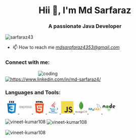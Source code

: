 <h1 align="center">Hii 👋, I'm Md Sarfaraz</h1>
<h3 align="center">A passionate Java Developer </h3>

<p align="left"> <img src="https://komarev.com/ghpvc/?username=sarafaraz43&label=Profile%20views&color=0e75b6&style=flat" alt="sarfaraz43" /> </p>

- 📫 How to reach me *mdsarafaraz4353@gmail.com*



<h3 align="left">Connect with me:</h3>
<img align="right" alt="coding" width="400" src="https://github.com/vineet-kumar108/vineet-kumar108/assets/121636147/af7769df-3ec2-4cdb-890e-434ea327c977.gif"
<p align="left">
<a href="https://www.linkedin.com/in/md-sarfaraz4/" target="blank"><img align="center" src="https://raw.githubusercontent.com/rahuldkjain/github-profile-readme-generator/master/src/images/icons/Social/linked-in-alt.svg" alt="https://www.linkedin.com/in/md-sarfaraz4/" height="30" width="40" /></a>
</p>

<h3 align="left">Languages and Tools:</h3>
<p align="left"> <a href="https://www.w3schools.com/css/" target="_blank" rel="noreferrer"> <img src="https://raw.githubusercontent.com/devicons/devicon/master/icons/css3/css3-original-wordmark.svg" alt="css3" width="40" height="40"/> </a> <a href="https://expressjs.com" target="_blank" rel="noreferrer"> <img src="https://raw.githubusercontent.com/devicons/devicon/master/icons/express/express-original-wordmark.svg" alt="express" width="40" height="40"/> </a> <a href="https://www.w3.org/html/" target="_blank" rel="noreferrer"> <img src="https://raw.githubusercontent.com/devicons/devicon/master/icons/html5/html5-original-wordmark.svg" alt="html5" width="40" height="40"/> </a> <a href="https://www.java.com" target="_blank" rel="noreferrer"> <img src="https://raw.githubusercontent.com/devicons/devicon/master/icons/java/java-original.svg" alt="java" width="40" height="40"/> </a> <a href="https://developer.mozilla.org/en-US/docs/Web/JavaScript" target="_blank" rel="noreferrer"> <img src="https://raw.githubusercontent.com/devicons/devicon/master/icons/javascript/javascript-original.svg" alt="javascript" width="40" height="40"/> </a> <a href="https://www.mongodb.com/" target="_blank" rel="noreferrer"> <img src="https://raw.githubusercontent.com/devicons/devicon/master/icons/mongodb/mongodb-original-wordmark.svg" alt="mongodb" width="40" height="40"/> </a> <a href="https://www.mysql.com/" target="_blank" rel="noreferrer"> <img src="https://raw.githubusercontent.com/devicons/devicon/master/icons/mysql/mysql-original-wordmark.svg" alt="mysql" width="40" height="40"/> </a> <a href="https://nodejs.org" target="_blank" rel="noreferrer"> <img src="https://raw.githubusercontent.com/devicons/devicon/master/icons/nodejs/nodejs-original-wordmark.svg" alt="nodejs" width="40" height="40"/> </a> </a> </p>

<p><img align="left" src="https://github-readme-stats.vercel.app/api/top-langs?username=vineet-kumar108&show_icons=true&locale=en&layout=compact" alt="vineet-kumar108" /></p>

<p>&nbsp;<img align="center" src="https://github-readme-stats.vercel.app/api?username=vineet-kumar108&show_icons=true&locale=en" alt="vineet-kumar108" /></p>

<p><img align="center" src="https://github-readme-streak-stats.herokuapp.com/?user=vineet-kumar108&" alt="vineet-kumar108" /></p>

